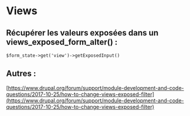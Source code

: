 # Views

## Récupérer les valeurs exposées dans un views\_exposed\_form\_alter\(\) :

```text
$form_state->get('view')->getExposedInput()
```

## Autres :

[https://www.drupal.org/forum/support/module-development-and-code-questions/2017-10-25/how-to-change-views-exposed-filter](https://www.drupal.org/forum/support/module-development-and-code-questions/2017-10-25/how-to-change-views-exposed-filter)

